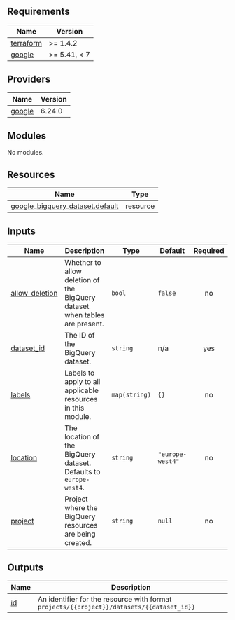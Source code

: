 <!-- BEGIN_TF_DOCS -->
## Requirements

| Name | Version |
|------|---------|
| <a name="requirement_terraform"></a> [terraform](#requirement\_terraform) | >= 1.4.2 |
| <a name="requirement_google"></a> [google](#requirement\_google) | >= 5.41, < 7 |

## Providers

| Name | Version |
|------|---------|
| <a name="provider_google"></a> [google](#provider\_google) | 6.24.0 |

## Modules

No modules.

## Resources

| Name | Type |
|------|------|
| [google_bigquery_dataset.default](https://registry.terraform.io/providers/hashicorp/google/latest/docs/resources/bigquery_dataset) | resource |

## Inputs

| Name | Description | Type | Default | Required |
|------|-------------|------|---------|:--------:|
| <a name="input_allow_deletion"></a> [allow\_deletion](#input\_allow\_deletion) | Whether to allow deletion of the BigQuery dataset when tables are present. | `bool` | `false` | no |
| <a name="input_dataset_id"></a> [dataset\_id](#input\_dataset\_id) | The ID of the BigQuery dataset. | `string` | n/a | yes |
| <a name="input_labels"></a> [labels](#input\_labels) | Labels to apply to all applicable resources in this module. | `map(string)` | `{}` | no |
| <a name="input_location"></a> [location](#input\_location) | The location of the BigQuery dataset. Defaults to `europe-west4`. | `string` | `"europe-west4"` | no |
| <a name="input_project"></a> [project](#input\_project) | Project where the BigQuery resources are being created. | `string` | `null` | no |

## Outputs

| Name | Description |
|------|-------------|
| <a name="output_id"></a> [id](#output\_id) | An identifier for the resource with format `projects/{{project}}/datasets/{{dataset_id}}` |
<!-- END_TF_DOCS -->
